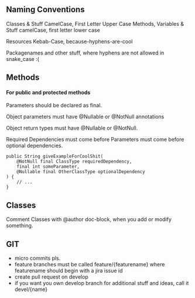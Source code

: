 ## Naming Conventions
Classes & Stuff CamelCase, First Letter Upper Case
Methods, Variables & Stuff camelCase, first letter lower case

Resources Kebab-Case, because-hyphens-are-cool

Packagenames and other stuff, where hyphens are not allowed in snake_case :(


## Methods
#### For public and protected methods

Parameters should be declared as final.

Object parameters must have @Nullable or @NotNull annotations

Object return types must have @Nullable or @NotNull.

Required Dependencies must come before Parameters must come before optional dependencies.

~~~~
public String giveExampleForCoolShit(
    @NotNull final ClassType requiredDependency,
    final int someParameter,
    @Nullable final OtherClassType optionalDependency
) {
    // ...
}
~~~~

## Classes
Comment Classes with @author doc-block, when you add or modify something.

## GIT
* micro commits pls.
* feature branches must be called feature/{featurename} where featurename should begin with a jira issue id
* create pull request on develop
* if you want you own develop branch for additional stuff and ideas, call it devel/{name}

